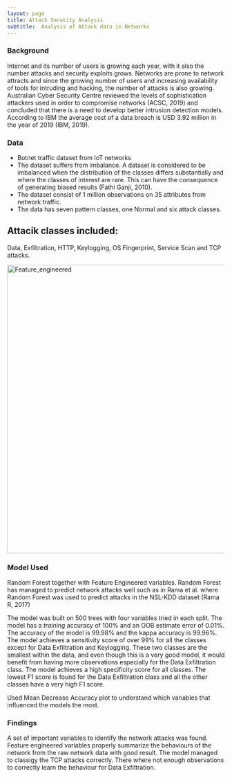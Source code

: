 ```yaml
---
layout: page
title: Attack Secutity Analysis
subtitle:  Analysis of Attack data in Networks
---
```

### Background
Internet and its number of users is growing each year, with it also the number
attacks and security exploits grows. Networks are prone to network attracts and
since the growing number of users and increasing availability of tools for
intruding and hacking, the number of attacks is also growing.
Australian Cyber Security Centre reviewed the levels of sophistication attackers
used in order to compromise networks (ACSC, 2019) and concluded that there
is a need to develop better intrusion detection models.
According to IBM the average cost of a data breach is USD 3.92 million in the year of 2019 (IBM, 2019).


### Data
+ Botnet traffic dataset from IoT networks
+ The dataset suffers from imbalance. A dataset is considered to be imbalanced when 
the distribution of the classes differs substantially and where the classes of 
interest are rare. This can have the consequence of generating biased results (Fathi Ganji, 2010).
+ The dataset consist of 1 million observations on 35 attributes from
network traffic. 
+ The data has seven pattern classes, one Normal and six attack classes. 
## Attacik classes included:
Data, Exfiltration, HTTP, Keylogging, OS Fingerprint, Service Scan and TCP attacks.

<img width="666" alt="Feature_engineered" src="https://user-images.githubusercontent.com/15735938/109418938-20c47500-79cb-11eb-9916-2c977f8efc4f.png">

### Model Used
Random Forest together with Feature Engineered variables.
Random Forest has managed to predict network attacks well such as in Rama et al. where Random
Forest was used to predict attacks in the NSL-KDD dataset (Rama R, 2017)

The model was built on 500 trees with four variables tried in each
split. The model has a _training_ accuracy of 100% and an OOB estimate error of
0.01%.
The accuracy of the model is 99.98% and the kappa accuracy is 99.96%. The model achieves a sensitivity score of
over 99% for all the classes except for Data Exfiltration and Keylogging. These
two classes are the smallest within the data, and even though this is a very good
model, it would benefit from having more observations especially for the Data
Exfiltration class. The model achieves a high specificity score for all classes. The
lowest F1 score is found for the Data Exfiltration class and all the other classes
have a very high F1 score. 

Used Mean Decrease Accuracy plot to understand which variables that influenced the models the most. 

### Findings 
A set of important variables to identify the network attacks was found. Feature engineered variables properly summarize the behaviours of the
network from the raw network data with good result.
The model managed to classigy the TCP attacks correctly.
There where not enough observations to correctly learn the behaviour for Data Exfiltration.
